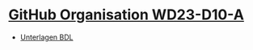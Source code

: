 # [GitHub Organisation WD23-D10-A](https://kurs-uebersicht-wd-23-d10-a.vercel.app/)

- [Unterlagen BDL](./BDL/)
